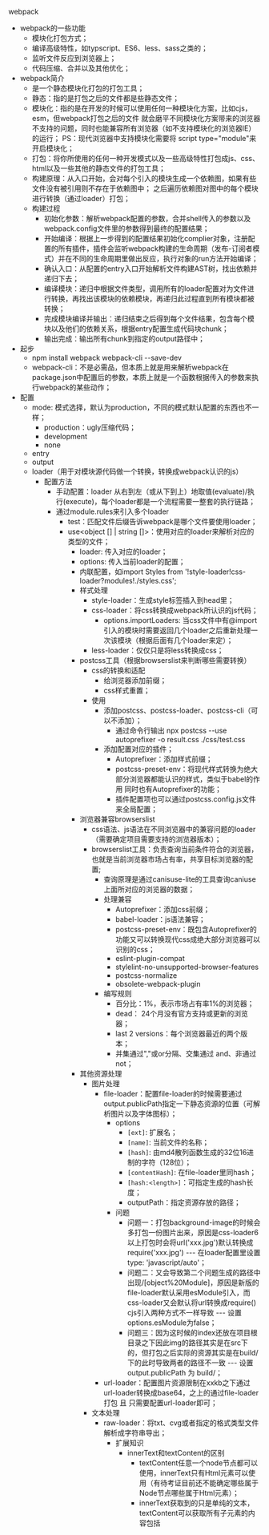 webpack
- webpack的一些功能
    - 模块化打包方式；
    - 编译高级特性，如typscript、ES6、less、sass之类的；
    - 监听文件反应到浏览器上；
    - 代码压缩、合并以及其他优化；
- webpack简介
    - 是一个静态模块化打包的打包工具；
    - 静态：指的是打包之后的文件都是些静态文件；
    - 模块化：指的是在开发的时候可以使用任何一种模块化方案，比如cjs，esm，但webpack打包之后的文件
              就会磨平不同模块化方案带来的浏览器不支持的问题，同时也能兼容所有浏览器（如不支持模块化的浏览器IE）的运行；
              PS：现代浏览器中支持模块化需要将 script type="module"来开启模块化；
    - 打包：将你所使用的任何一种开发模式以及一些高级特性打包成js、css、html以及一些其他的静态文件的打包工具；
    - 构建原理：从入口开始，会对每个引入的模块生成一个依赖图，如果有些文件没有被引用则不存在于依赖图中；
                之后遍历依赖图对图中的每个模块进行转换（通过loader）打包；
    - 构建过程
        - 初始化参数：解析webpack配置的参数，合并shell传入的参数以及webpack.config文件里的参数得到最终的配置结果；
        - 开始编译：根据上一步得到的配置结果初始化complier对象，注册配置的所有插件，插件会监听webpack构建的生命周期（发布-订阅者模式）并在不同的生命周期里做出反应，执行对象的run方法开始编译；
        - 确认入口：从配置的entry入口开始解析文件构建AST树，找出依赖并递归下去；
        - 编译模块：递归中根据文件类型，调用所有的loader配置对为文件进行转换，再找出该模块的依赖模块，再递归此过程直到所有模块都被转换；
        - 完成模块编译并输出：递归结束之后得到每个文件结果，包含每个模块以及他们的依赖关系，根据entry配置生成代码块chunk；
        - 输出完成：输出所有chunk到指定的output路径中；
- 起步
    - npm install webpack webpack-cli --save-dev
    - webpack-cli：不是必需品，但本质上就是用来解析webpack在package.json中配置后的参数，本质上就是一个函数根据传入的参数来执行webpack的某些动作；
- 配置
    - mode: 模式选择，默认为production，不同的模式默认配置的东西也不一样；
        - production：ugly压缩代码；
        - development
        - none
    - entry
    - output
    - loader（用于对模块源代码做一个转换，转换成webpack认识的js）
        - 配置方法
            - 手动配置：loader 从右到左（或从下到上）地取值(evaluate)/执行(execute)，每个loader都是一个流程需要一整套的执行链路；
            - 通过module.rules来引入多个loader
                - test<Regx>：匹配文件后缀告诉webpack是哪个文件要使用loader；
                - use<object [] | string []>：使用对应的loader来解析对应的类型的文件；
                    - loader: 传入对应的loader；
                    - options<object>: 传入当前loader的配置；
            - 内联配置，如import Styles from '!style-loader!css-loader?modules!./styles.css';
    - 样式处理
        - style-loader：生成style标签插入到head里；
        - css-loader：将css转换成webpack所认识的js代码；
            - options.importLoaders: 当css文件中有@import引入的模块时需要返回几个loader之后重新处理一次该模块（根据后面有几个loader来定）；
        - less-loader：仅仅只是将less转换成css；
    - postcss工具（根据browserslist来判断哪些需要转换）
        - css的转换和适配
            - 给浏览器添加前缀；
            - css样式重置；
        - 使用
            - 添加postcss、postcss-loader、postcss-cli（可以不添加）；
                - 通过命令行输出 npx postcss --use autoprefixer -o result.css ./css/test.css
            - 添加配置对应的插件；
                - Autoprefixer：添加样式前缀；
                - postcss-preset-env：将现代样式转换为绝大部分浏览器都能认识的样式，类似于babel的作用  同时也有Autoprefixer的功能；
                - 插件配置项也可以通过postcss.config.js文件来全局配置；
    - 浏览器兼容browserslist
        - css语法、js语法在不同浏览器中的兼容问题的loader（需要确定项目需要支持的浏览器版本）；
        - browserslist工具：负责查询当前条件符合的浏览器，也就是当前浏览器市场占有率，共享目标浏览器的配置;
            - 查询原理是通过canisuse-lite的工具查询caniuse上面所对应的浏览器的数据；
            - 处理兼容
                - Autoprefixer：添加css前缀；
                - babel-loader：js语法兼容；
                - postcss-preset-env：既包含Autoprefixer的功能又可以转换现代css成绝大部分浏览器可以识别的css；
                - eslint-plugin-compat
                - stylelint-no-unsupported-browser-features
                - postcss-normalize
                - obsolete-webpack-plugin
            - 编写规则
                - 百分比：1%，表示市场占有率1%的浏览器；
                - dead： 24个月没有官方支持或更新的浏览器；
                - last 2 versions：每个浏览器最近的两个版本；
                - 并集通过","或or分隔、交集通过 and、非通过not；
    - 其他资源处理
        - 图片处理
            - file-loader：配置file-loader的时候需要通过output.publicPath指定一下静态资源的位置（可解析图片以及字体图标）；
                - options
                    - `[ext]`: 扩展名；
                    - `[name]`: 当前文件的名称；
                    - `[hash]`: 由md4散列函数生成的32位16进制的字符（128位）；
                    - `[contentHash]`: 在file-loader里同hash；
                    - `[hash:<length>]`：可指定生成的hash长度；
                    - outputPath：指定资源存放的路径；
                - 问题
                    - 问题一：打包background-image的时候会多打包一份图片出来，原因是css-loader6以上打包时会将url('xxx.jpg')默认转换成require('xxx.jpg') --- 在loader配置里设置type: 'javascript/auto'；
                    - 问题二：又会导致第二个问题生成的路径中出现/[object%20Module]，原因是新版的file-loader默认采用esModule引入，而css-loader又会默认将url转换成require() cjs引入两种方式不一样导致 --- 设置options.esModule为false；
                    - 问题三：因为这时候的index还放在项目根目录之下因此img的路径其实是在src下的，但打包之后实际的资源其实是在build/下的此时导致两者的路径不一致 --- 设置output.publicPath 为 build/；
            - url-loader：配置图片资源限制在xxkb之下通过url-loader转换成base64，之上的通过file-loader打包 且 只需要配置url-loader即可；
        - 文本处理
            - raw-loader：将txt、cvg或者指定的格式类型文件解析成字符串导出；
                - 扩展知识 
                    - innerText和textContent的区别
                        - textContent任意一个node节点都可以使用，innerText只有Html元素可以使用（有待考证目前还不能确定哪些属于Node节点哪些属于Html元素）；
                        - innerText获取到的只是单纯的文本，textContent可以获取所有子元素的内容包括<script>和<style>元素的文本内容；
                        - innerText受css样式的影响不会展示隐藏的文本内容，而textContent可以展示所有的不受css影响；
        - 资源模块类型（asset module type）：替换原先处理其他资源的loader；
            - asset/resource：发送一个单独的文件并导出url功能类似于file-loader；
                - 如果想将图片放入指定文件夹里则需要设置匹配的图片文件类型里的generator.filename 和原先file-loader设置名字的方法一样但扩展会自动加上".";
                - output.assetModuleFilename 也可以设置输出图片资源的文件名以及文件夹但这个是全局的资源名设置，一旦设置了之后所有的文件都会匹配上并输出到文件夹中，因为是全局资源存放文件夹不建议这么使用；
            - asset/inline：导出资源的data uri功能类似于url-loader；
                - 需要注意的是一旦设置了这个类型所有的图片都会被转换成base64则不需要指定文件存放文件夹以及名字；
            - asset/source：将资源文件转换为字符串导出功能类似于raw-loader；
            - asset：导出资源的data uri或者一个单独的文件url并在这之间做选择，可以指定大小限制，功能类似于url-loader和file-loader；
                - 设置了此类型后需要设置一下parser.dataUrlCondition.maxSize 来指定限制的图片大小；
    - plugin
        - 扩展webpack的功能比如打包压缩、资源管理、坏境变量注入等，可以贯穿webpack的整个生命周期，在不同的生命周期执行不同的任务；
        - CleanWebpackPlugin：再次打包的时候自动清理dist文件；
        - HtmlWebpackPlugin：在dist文件中生成html文件；
            - 原理就是HtmlWebpackPlugin通过ejs模板文件生成html文件之后再插入对应的script、style之类的标签，我们也可以指定使用我们自己的模板文件来生成index.html；
        - DefinePlugin：内置的插件可以全局定义常量，使用时需要从webpack中引入；
        - CopyWebpackPlugin：将某个文件夹下面的一些文件直接复制到dist文件中；
            - 属性 
                - from：指定文件夹；
                - ignoreOptions：该文件夹下不需要copy过去的文件，需要加前缀**/替代from里的文件夹；
    - 模块化原理（对模块化的解析）
        - CommonJs实现原理：
            - 定义一个模块对象以模块路径为key，模块内容为function value；
            - 定义导入函数，此函数需要对模块做缓存且初始化module变量并传入对应的 模块对象中将导出的内容带出来；
            - 通过解构将模块内容从模块对象中取出来使用；
            - PS：将函数前面使用()、!、+、-、~等符号都能将函数变成函数表达式，解析器就能识别并执行 等同立即执行函数；
            - PS：还需要补充知识点()、!、+、-、~、作用域；
        - ES Module实现原理：
            - __webpack_require__.r：将当前模块设置成 [Object Module] 以及 __esModule: true 添加标识；
            - __webpack_require__.o：判断对象中是否存在某个属性 Object.prototype.hasOwnProperty.call 也可以通过 Reflect.has(target, prop) 判断；
            - __webpack_require__.d：遍历esm导出的对象通过Object.defineProperty 劫持 exports中的属性 代理到definition对象（也就是传入的esm中）；
            - 通过r给esm模块添加esModule标识
            - esm导出时会传入module和module.exports 通过d函数定义 module.exports 通过get代理到 definition 并不是直接取值module.exports
        - 补充一旦涉及到esm都需要做一个代理转换 如果只是esm导入则需要先通过n函数之后在通过d转换代理 如果只是esm导出那么这个模块则是通过r添加标识以及通过d代理转换即可
    - source map
        - 是一个针对编译转换后js代码与js源码的映射文件，会用在调试中帮助定位到源文件中的某行某列；
        - 比如我们在打包的发布生产环境的时候会为了减少js包体积而做的压缩丑化，在比如我们使用ts或coffeescript开发时打包之后也会转换成js，那么这个时候如果我们要调试也需要通过source map来将ts文件与打包后的js文件做映射；
        - 原理
            - webpack在开启source map打包之后会在bundle js文件中添加注释 //# sourceMappingURL=bundle.js.map 告诉浏览器这个文件有对应的source map文件，此时浏览器会根据bundle.js文件以及source map文件将对应的源文件还原；
        - .map文件所对应的概念
            - version: 当前source map的版本（source map目前迭代了三个版本）；
            - sources:打包之后源代码所对应的文件路径；
            - names: 存放源代码所有的变量以及对应的压缩后的变量名称（用于映射使用），如果没有压缩的话就是个空数组；
            - mappings: 通过base64的VLQ可变值编码（variable length quantity）来存储所对应的源文件的位置信息如行列；
            - file：打包后的文件存放路径；
            - sourcesContent：源代码的内容；
            - sourceRoot：sources所对应的根目录；